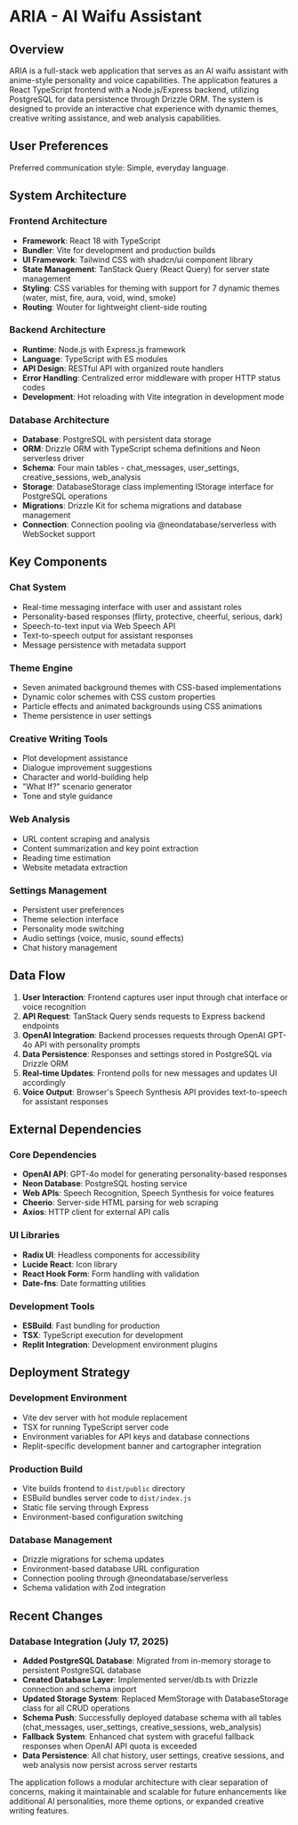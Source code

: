 # ARIA - AI Waifu Assistant

## Overview

ARIA is a full-stack web application that serves as an AI waifu assistant with anime-style personality and voice capabilities. The application features a React TypeScript frontend with a Node.js/Express backend, utilizing PostgreSQL for data persistence through Drizzle ORM. The system is designed to provide an interactive chat experience with dynamic themes, creative writing assistance, and web analysis capabilities.

## User Preferences

Preferred communication style: Simple, everyday language.

## System Architecture

### Frontend Architecture
- **Framework**: React 18 with TypeScript
- **Bundler**: Vite for development and production builds
- **UI Framework**: Tailwind CSS with shadcn/ui component library
- **State Management**: TanStack Query (React Query) for server state management
- **Styling**: CSS variables for theming with support for 7 dynamic themes (water, mist, fire, aura, void, wind, smoke)
- **Routing**: Wouter for lightweight client-side routing

### Backend Architecture
- **Runtime**: Node.js with Express.js framework
- **Language**: TypeScript with ES modules
- **API Design**: RESTful API with organized route handlers
- **Error Handling**: Centralized error middleware with proper HTTP status codes
- **Development**: Hot reloading with Vite integration in development mode

### Database Architecture
- **Database**: PostgreSQL with persistent data storage
- **ORM**: Drizzle ORM with TypeScript schema definitions and Neon serverless driver
- **Schema**: Four main tables - chat_messages, user_settings, creative_sessions, web_analysis
- **Storage**: DatabaseStorage class implementing IStorage interface for PostgreSQL operations
- **Migrations**: Drizzle Kit for schema migrations and database management
- **Connection**: Connection pooling via @neondatabase/serverless with WebSocket support

## Key Components

### Chat System
- Real-time messaging interface with user and assistant roles
- Personality-based responses (flirty, protective, cheerful, serious, dark)
- Speech-to-text input via Web Speech API
- Text-to-speech output for assistant responses
- Message persistence with metadata support

### Theme Engine
- Seven animated background themes with CSS-based implementations
- Dynamic color schemes with CSS custom properties
- Particle effects and animated backgrounds using CSS animations
- Theme persistence in user settings

### Creative Writing Tools
- Plot development assistance
- Dialogue improvement suggestions
- Character and world-building help
- "What If?" scenario generator
- Tone and style guidance

### Web Analysis
- URL content scraping and analysis
- Content summarization and key point extraction
- Reading time estimation
- Website metadata extraction

### Settings Management
- Persistent user preferences
- Theme selection interface
- Personality mode switching
- Audio settings (voice, music, sound effects)
- Chat history management

## Data Flow

1. **User Interaction**: Frontend captures user input through chat interface or voice recognition
2. **API Request**: TanStack Query sends requests to Express backend endpoints
3. **OpenAI Integration**: Backend processes requests through OpenAI GPT-4o API with personality prompts
4. **Data Persistence**: Responses and settings stored in PostgreSQL via Drizzle ORM
5. **Real-time Updates**: Frontend polls for new messages and updates UI accordingly
6. **Voice Output**: Browser's Speech Synthesis API provides text-to-speech for assistant responses

## External Dependencies

### Core Dependencies
- **OpenAI API**: GPT-4o model for generating personality-based responses
- **Neon Database**: PostgreSQL hosting service
- **Web APIs**: Speech Recognition, Speech Synthesis for voice features
- **Cheerio**: Server-side HTML parsing for web scraping
- **Axios**: HTTP client for external API calls

### UI Libraries
- **Radix UI**: Headless components for accessibility
- **Lucide React**: Icon library
- **React Hook Form**: Form handling with validation
- **Date-fns**: Date formatting utilities

### Development Tools
- **ESBuild**: Fast bundling for production
- **TSX**: TypeScript execution for development
- **Replit Integration**: Development environment plugins

## Deployment Strategy

### Development Environment
- Vite dev server with hot module replacement
- TSX for running TypeScript server code
- Environment variables for API keys and database connections
- Replit-specific development banner and cartographer integration

### Production Build
- Vite builds frontend to `dist/public` directory
- ESBuild bundles server code to `dist/index.js`
- Static file serving through Express
- Environment-based configuration switching

### Database Management
- Drizzle migrations for schema updates
- Environment-based database URL configuration
- Connection pooling through @neondatabase/serverless
- Schema validation with Zod integration

## Recent Changes

### Database Integration (July 17, 2025)
- **Added PostgreSQL Database**: Migrated from in-memory storage to persistent PostgreSQL database
- **Created Database Layer**: Implemented server/db.ts with Drizzle connection and schema import
- **Updated Storage System**: Replaced MemStorage with DatabaseStorage class for all CRUD operations
- **Schema Push**: Successfully deployed database schema with all tables (chat_messages, user_settings, creative_sessions, web_analysis)
- **Fallback System**: Enhanced chat system with graceful fallback responses when OpenAI API quota is exceeded
- **Data Persistence**: All chat history, user settings, creative sessions, and web analysis now persist across server restarts

The application follows a modular architecture with clear separation of concerns, making it maintainable and scalable for future enhancements like additional AI personalities, more theme options, or expanded creative writing features.